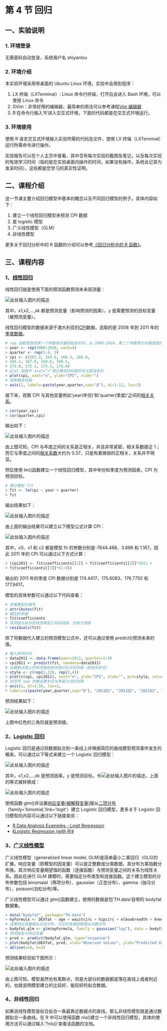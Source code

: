 # 第 4 节 回归

## 一、实验说明

### 1\. 环境登录

无需密码自动登录，系统用户名 shiyanlou

### 2\. 环境介绍

本实验环境采用带桌面的 Ubuntu Linux 环境，实验中会用到程序：

1.  LX 终端（LXTerminal）: Linux 命令行终端，打开后会进入 Bash 环境，可以使用 Linux 命令
2.  GVim：非常好用的编辑器，最简单的用法可以参考课程[Vim 编辑器](http://www.shiyanlou.com/courses/2)
3.  R:在命令行输入‘R’进入交互式环境，下面的代码都是在交互式环境运行。

### 3\. 环境使用

使用 R 语言交互式环境输入实验所需的代码及文件，使用 LX 终端（LXTerminal）运行所需命令进行操作。

实验报告可以在个人主页中查看，其中含有每次实验的截图及笔记，以及每次实验的有效学习时间（指的是在实验桌面内操作的时间，如果没有操作，系统会记录为发呆时间）。这些都是您学习的真实性证明。

## 二、课程介绍

这一节课主要介绍回归模型中基本的概念以及不同回归模型的例子。具体内容如下：

1.  建立一个线性回归模型来预测 CPI 数据
2.  是 logistic 模型
3.  广义线性模型（GLM）
4.  非线性模型

更多关于回归分析中的 R 函数的介绍可以参考[《回归分析中的 R 函数》](http://cran.r-project.org/doc/contrib/Ricci-refcard-regression.pdf)。

## 三、课程内容

### 1、[线性回归](https://zh.wikipedia.org/wiki/%E7%B7%9A%E6%80%A7%E5%9B%9E%E6%AD%B8)

线性回归就是使用下面的预测函数预测未来观测量：

![此处输入图片的描述](img/12a2a3e06e8f7d4fb4917678d8dda8e7.jpg)

其中，x1,x2,...,xk 都是预测变量（影响预测的因素），y 是需要预测的目标变量（被预测变量）。

线性回归模型的数据来源于澳大利亚的[CPI](https://zh.wikipedia.org/wiki/%E6%B6%88%E8%B2%BB%E8%80%85%E7%89%A9%E5%83%B9%E6%8C%87%E6%95%B8)数据，选取的是 2008 年到 2011 年的[季度数据](http://www.abs.gov.au)。

```r
# rep 函数里面的第一个参数是向量的起始时间，从 2008-2010，第二个参数表示向量里面的每个元素都被 4 个小时间段。
> year <- rep(2008:2010, each=4)
> quarter <- rep(1:4, 3)
> cpi <- c(162.2, 164.6, 166.5, 166.0,
+ 166.2, 167.0, 168.6, 169.5,
+ 171.0, 172.1, 173.3, 174.0)
# plot 函数中 axat=“n”表示横坐标刻度的标注是没有的
> plot(cpi, xaxt="n", ylab="CPI", xlab="")
# 绘制横坐标轴
> axis(1, labels=paste(year,quarter,sep="Q"), at=1:12, las=3) 
```

接下来，观察 CPI 与其他变量例如‘year(年份)’和‘quarter(季度)’之间的[相关关系](http://baike.baidu.com/view/510626.htm)。

```r
> cor(year,cpi)
> cor(quarter,cpi) 
```

输出如下：

![此处输入图片的描述](img/dbf0c7d805c9b2a788b216e2a0534379.jpg)

由上图可知，CPI 与年度之间的关系是正相关，并且非常紧密，相关系数接近 1；而它与季度之间的[相关系数](http://baike.baidu.com/view/172091.htm)大约为 0.37，只是有着微弱的正相关，关系并不明显。

然后使用 lm()函数建立一个线性回归模型，其中年份和季度为预测因素，CPI 为预测目标。

```r
# 建立模型 fit
> fit <- lm(cpi ~ year + quarter)
> fit 
```

输出结果如下：

![此处输入图片的描述](img/28e455aaa5e6e420e76f22c48a324ff7.jpg)

由上面的输出结果可以建立以下模型公式计算 CPI：

![此处输入图片的描述](img/acd285f5ce8dba49b34490b8c5361543.jpg)

其中，c0、c1 和 c2 都是模型 fit 的参数分别是-7644.488、3.888 和 1.167。因此 2011 年的 CPI 可以通过以下方式计算：

```r
> (cpi2011 <- fit$coefficients[[1]] + fit$coefficients[[2]]*2011 +
+ fit$coefficients[[3]]*(1:4)) 
```

输出的 2011 年的季度 CPI 数据分别是 174.4417、175.6083、176.7750 和 177.9417。

模型的具体参数可以通过以下代码查看：

```r
# 查看模型的属性
> attributes(fit)
# 模型的参数
> fit$coefficients
# 观测值与拟合的线性模型之间的误差，也称为残差
> residuals(fit) 
```

除了将数据代入建立的预测模型公式中，还可以通过使用 predict()预测未来的值。

```r
# 输入预测时间
> data2011 <- data.frame(year=2011, quarter=1:4)
> cpi2011 <- predict(fit, newdata=data2011)
# 设置散点图上的观测值和预测值对应点的风格（颜色和形状）
> style <- c(rep(1,12), rep(2,4))
> plot(c(cpi, cpi2011), xaxt="n", ylab="CPI", xlab="", pch=style, col=style)
# 标签中 sep 参数设置年份与季度之间的间隔
> axis(1, at=1:16, las=3,
+ labels=c(paste(year,quarter,sep="Q"), "2011Q1", "2011Q2", "2011Q3", "2011Q4")) 
```

预测结果如下：

![此处输入图片的描述](img/017403c5dcb36645efb0c923d8324456.jpg)

上图中红色的三角形就是预测值。

### 2、[Logistic 回归](http://baike.baidu.com/view/2294104.htm)

Logistic 回归是通过将数据拟合到一条线上并根据简历的曲线模型预测事件发生的概率。可以通过以下等式来建立一个 Logistic 回归模型：

![此处输入图片的描述](img/940f0ef5ccc90f4d2204bd1691a7db31.jpg)

其中，x1,x2,...,xk 是预测因素，y 是预测目标。令![此处输入图片的描述](img/eb6e6eea7bc6f6a76d7a2b61d230256e.jpg)，上面的等式被转换成：

![此处输入图片的描述](img/50293116fb291c9fdb270a0eb4c8622e.jpg)

使用函数 glm()并设置[响应变量(被解释变量)](http://wiki.pinggu.org/doc-view-31225.html)服从[二项分布](https://zh.wikipedia.org/wiki/%E4%BA%8C%E9%A0%85%E5%88%86%E4%BD%88)（family='binomial,'link='logit'）建立 Logistic 回归模型，更多关于 Logistic 回归模型的内容可以通过以下链接查阅：

*   [R Data Analysis Examples - Logit Regression](http://www.ats.ucla.edu/stat/r/dae/logit.htm)
*   [《Logistic Regression (with R)》](http://nlp.stanford.edu/~manning/courses/ling289/logistic.pdf)

### 3、[广义线性模型](https://zh.wikipedia.org/wiki/%E5%BB%A3%E7%BE%A9%E7%B7%9A%E6%80%A7%E6%A8%A1%E5%9E%8B)

广义线性模型（generalized linear model, GLM)是简单最小二乘回归（OLS)的扩展，响应变量（即模型的因变量）可以是正整数或分类数据，其分布为某指数分布族。其次响应变量期望值的函数（连接函数）与预测变量之间的关系为线性关系。因此在进行 GLM 建模时，需要指定分布类型和连接函数。这个建立模型的分布参数包括 binomaial（两项分布）、gaussian（正态分布）、gamma（伽马分布）、poisson(泊松分布)等。

广义线性模型可以通过 glm()函数建立，使用的数据是包‘TH.data’自带的 bodyfat 数据集。

```r
> data("bodyfat", package="TH.data")
> myFormula <- DEXfat ~ age + waistcirc + hipcirc + elbowbreadth + kneebreadth
# 设置响应变量服从正态分布，对应的连接函数服从对数分布
> bodyfat.glm <- glm(myFormula, family = gaussian("log"), data = bodyfat)
# 预测类型为响应变量
> pred <- predict(bodyfat.glm, type="response")
> plot(bodyfat$DEXfat, pred, xlab="Observed Values", ylab="Predicted Values")
> abline(a=0, b=1) 
```

预测结果检验如下图所示：

![此处输入图片的描述](img/7162c5c80c708fb8ee43d409ba2badf0.jpg)

由上图可知，模型虽然也有离群点，但是大部分的数据都是落在直线上或者附近的，也就说明模型建立的比较好，能较好的拟合数据。

### 4、非线性回归

如果说线性模型是拟合拟合一条最靠近数据点的直线，那么非线性模型就是通过数据拟合一条曲线。在 R 中可以使用函数 nls()建立一个非线性回归模型，具体的使用方法可以通过输入'?nls()'查看该函数的文档。